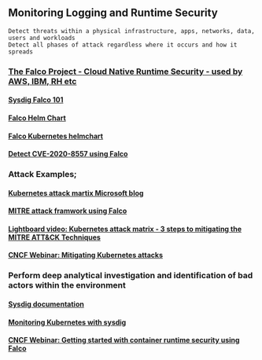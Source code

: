 ## Monitoring Logging and Runtime Security
    Detect threats within a physical infrastructure, apps, networks, data, users and workloads
    Detect all phases of attack regardless where it occurs and how it spreads


### [The Falco Project - Cloud Native Runtime Security - used by AWS, IBM, RH etc](https://falco.org/docs/)
#### [Sysdig Falco 101](https://learn.sysdig.com/falco-101)
#### [Falco Helm Chart](https://github.com/falcosecurity/charts/tree/master/falco)
#### [Falco Kubernetes helmchart](https://github.com/falcosecurity/charts)
#### [Detect CVE-2020-8557 using Falco](https://falco.org/blog/detect-cve-2020-8557/)




### Attack Examples;
#### [Kubernetes attack martix Microsoft blog](https://www.microsoft.com/security/blog/2020/04/02/attack-matrix-kubernetes/)
#### [MITRE attack framwork using Falco](https://sysdig.com/blog/mitre-attck-framework-for-container-runtime-security-with-sysdig-falco/)
#### [Lightboard video: Kubernetes attack matrix - 3 steps to mitigating the MITRE ATT&CK Techniques](https://github.com/walidshaari/Certified-Kubernetes-Security-Specialist/blob/main)
#### [CNCF Webinar: Mitigating Kubernetes attacks](https://www.cncf.io/webinars/mitigating-kubernetes-attacks/)

### Perform deep analytical investigation and identification of bad actors within the environment
#### [Sysdig documentation](https://docs.sysdig.com/)
#### [Monitoring Kubernetes with sysdig](https://kubernetes.io/blog/2015/11/monitoring-kubernetes-with-sysdig/)
#### [CNCF Webinar: Getting started with container runtime security using Falco](https://youtu.be/VEFaGjfjfyc)
